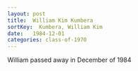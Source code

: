 ```yaml
---
layout: post
title:  William Kim Kumbera
sortKey:  Kumbera, William Kim
date:   1984-12-01
categories: class-of-1970
---
```

William passed away in December of 1984
